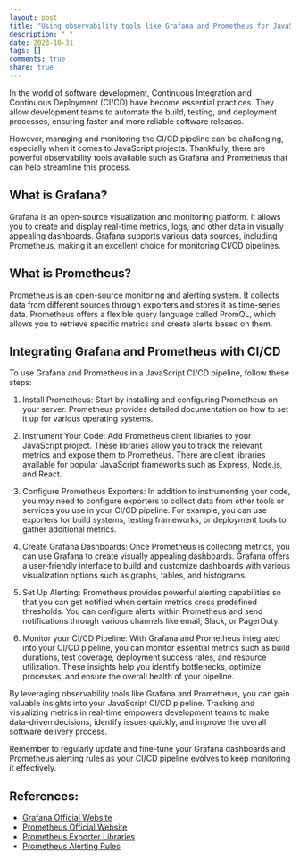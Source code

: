 ```yaml
---
layout: post
title: "Using observability tools like Grafana and Prometheus for JavaScript CI/CD"
description: " "
date: 2023-10-31
tags: []
comments: true
share: true
---
```


In the world of software development, Continuous Integration and Continuous Deployment (CI/CD) have become essential practices. They allow development teams to automate the build, testing, and deployment processes, ensuring faster and more reliable software releases.

However, managing and monitoring the CI/CD pipeline can be challenging, especially when it comes to JavaScript projects. Thankfully, there are powerful observability tools available such as Grafana and Prometheus that can help streamline this process.

## What is Grafana?

Grafana is an open-source visualization and monitoring platform. It allows you to create and display real-time metrics, logs, and other data in visually appealing dashboards. Grafana supports various data sources, including Prometheus, making it an excellent choice for monitoring CI/CD pipelines.

## What is Prometheus?

Prometheus is an open-source monitoring and alerting system. It collects data from different sources through exporters and stores it as time-series data. Prometheus offers a flexible query language called PromQL, which allows you to retrieve specific metrics and create alerts based on them.

## Integrating Grafana and Prometheus with CI/CD

To use Grafana and Prometheus in a JavaScript CI/CD pipeline, follow these steps:

1. Install Prometheus: Start by installing and configuring Prometheus on your server. Prometheus provides detailed documentation on how to set it up for various operating systems.

2. Instrument Your Code: Add Prometheus client libraries to your JavaScript project. These libraries allow you to track the relevant metrics and expose them to Prometheus. There are client libraries available for popular JavaScript frameworks such as Express, Node.js, and React.

3. Configure Prometheus Exporters: In addition to instrumenting your code, you may need to configure exporters to collect data from other tools or services you use in your CI/CD pipeline. For example, you can use exporters for build systems, testing frameworks, or deployment tools to gather additional metrics.

4. Create Grafana Dashboards: Once Prometheus is collecting metrics, you can use Grafana to create visually appealing dashboards. Grafana offers a user-friendly interface to build and customize dashboards with various visualization options such as graphs, tables, and histograms.

5. Set Up Alerting: Prometheus provides powerful alerting capabilities so that you can get notified when certain metrics cross predefined thresholds. You can configure alerts within Prometheus and send notifications through various channels like email, Slack, or PagerDuty.

6. Monitor your CI/CD Pipeline: With Grafana and Prometheus integrated into your CI/CD pipeline, you can monitor essential metrics such as build durations, test coverage, deployment success rates, and resource utilization. These insights help you identify bottlenecks, optimize processes, and ensure the overall health of your pipeline.

By leveraging observability tools like Grafana and Prometheus, you can gain valuable insights into your JavaScript CI/CD pipeline. Tracking and visualizing metrics in real-time empowers development teams to make data-driven decisions, identify issues quickly, and improve the overall software delivery process.

Remember to regularly update and fine-tune your Grafana dashboards and Prometheus alerting rules as your CI/CD pipeline evolves to keep monitoring it effectively.

## References:
- [Grafana Official Website](https://grafana.com/)
- [Prometheus Official Website](https://prometheus.io/)
- [Prometheus Exporter Libraries](https://prometheus.io/docs/instrumenting/exporters/)
- [Prometheus Alerting Rules](https://prometheus.io/docs/alerting/rules/)
